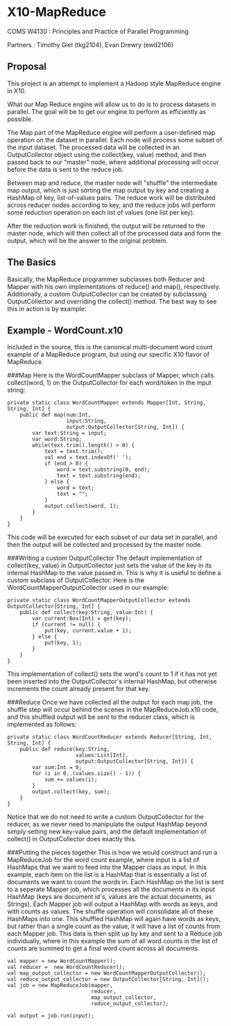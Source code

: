 X10-MapReduce
=============
COMS W4130 : Principles and Practice of Parallel Programming

Partners : Timothy Giel (tkg2104), Evan Drewry (ewd2106)

Proposal
--------
This project is an attempt to implement a Hadoop style MapReduce engine in X10.

What our Map Reduce engine will allow us to do is to process datasets in parallel.
The goal will be to get our engine to perform as efficiently as possible.

The Map part of the MapReduce engine will perform a user-defined map operation on
the dataset in parallel. Each node will process some subset of the input dataset. 
The processed data will be collected in an OutputCollector object using the
collect(key, value) method, and then passed back to our “master” node, where
additional processing will occur before the data is sent to the reduce job.

Between map and reduce, the master node will "shuffle" the intermediate map output,
which is just sorting the map output by key and creating a HashMap of key, 
list-of-values pairs. The reduce work will be distributed across reducer nodes
according to key, and the reduce jobs will perform some reduction operation on
each list of values (one list per key).

After the reduction work is finished, the output will be returned to the master
node, which will then collect all of the processed data and form the output, which
will be the answer to the original problem.


The Basics
----------
Basically, the MapReduce programmer subclasses both Reducer and Mapper with his own
implementations of reduce() and map(), respectively. Additionally, a custom
OutputCollector can be created by subclassing OutputCollector and overriding
the collect() method. The best way to see this in action is by example:

Example - WordCount.x10
-----------------------
Included in the source, this is the canonical multi-document word count example of a
MapReduce program, but using our specific X10 flavor of MapReduce.

###Map
Here is the WordCountMapper subclass of Mapper, which calls collect(word, 1) on
the OutputCollector for each word/token in the input string:

    private static class WordCountMapper extends Mapper[Int, String, String, Int] {
        public def map(num:Int,
                       input:String,
                       output:OutputCollector[String, Int]) {
            var text:String = input;
            var word:String;
            while(text.trim().length() > 0) {
                text = text.trim();
                val end = text.indexOf(' ');
                if (end > 0) {
                    word = text.substring(0, end);
                    text = text.substring(end);
                } else {
                    word = text;
                    text = "";
                }
                output.collect(word, 1);
            }
        }
    }

This code will be executed for each subset of our data set in parallel, and
then the output will be collected and processed by the master node.

###Writing a custom OutputCollector
The default implementation of collect(key, value) in OutputCollector just sets the
value of the key in its internal HashMap to the value passed in. This is why it
is useful to define a custom subclass of OutputCollector. Here is the
WordCountMapperOutputCollector used in our example:

    private static class WordCountMapperOutputCollector extends OutputCollector[String, Int] {
        public def collect(key:String, value:Int) {
            var current:Box[Int] = get(key);
            if (current != null) {
                put(key, current.value + 1);
            } else {
                put(key, 1);
            }
        }
    }

This implementation of collect() sets the word's count to 1 if it has not yet
been inserted into the OutputCollector's internal HashMap, but otherwise
increments the count already present for that key.

###Reduce
Once we have collected all the output for each map job, the shuffle step will
occur behind the scenes in the MapReduceJob.x10 code, and this shuffled output
will be sent to the reducer class, which is implemented as follows:

    private static class WordCountReducer extends Reducer[String, Int, String, Int] {
        public def reduce(key:String,
                          values:List[Int],
                          output:OutputCollector[String, Int]) {
            var sum:Int = 0;
            for (i in 0..(values.size() - 1)) {
                sum += values(i);
            }
            output.collect(key, sum);
        }
    }

Notice that we do not need to write a custom OutputCollector for the reducer, as we
never need to manipulate the output HashMap beyond simply setting new key-value
pairs, and the default implementation of collect() in OutputCollector does exactly
this. 

###Putting the pieces together
This is how we would construct and run a MapReduceJob for the word count example,
where input is a list of HashMaps that we want to feed into the Mapper class as
input. In this example, each item on the list is a HashMap that is essentially
a list of documents we want to count the words in. Each HashMap on the list is
sent to a seperate Mapper job, which processes all the documents in its input
HashMap (keys are document id's, values are the actual documents, as Strings).
Each Mapper job will output a HashMap with words as keys, and with counts as
values. The shuffle operation will consolidate all of these HashMaps into one.
This shuffled HashMap will again have words as keys, but rather than a single
count as the value, it will have a list of counts from each Mapper job. This
data is then split up by key and sent to a Reduce job individually, where in
this example the sum of all word counts in the list of counts are summed to get
a final word count across all documents.

    val mapper = new WordCountMapper();
    val reducer =  new WordCountReducer();
    val map_output_collector = new WordCountMapperOutputCollector();
    val reduce_output_collector = new OutputCollector[String, Int]();
    val job = new MapReduceJob(mapper,
                               reducer,
                               map_output_collector,
                               reduce_output_collector);

    val output = job.run(input);
